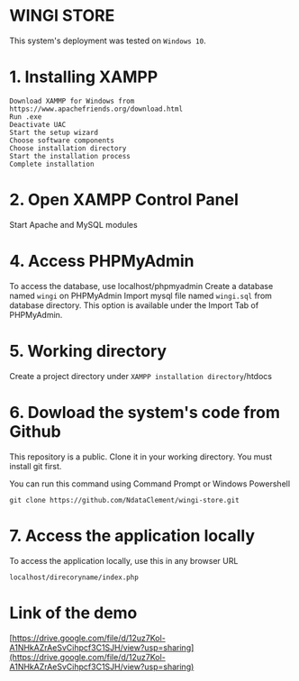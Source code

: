 # WINGI STORE
This system's deployment was tested on `Windows 10`.


# 1. Installing XAMPP
```
Download XAMMP for Windows from https://www.apachefriends.org/download.html
Run .exe
Deactivate UAC
Start the setup wizard
Choose software components
Choose installation directory
Start the installation process
Complete installation
```



# 2. Open XAMPP Control Panel
Start Apache and MySQL modules


# 4. Access PHPMyAdmin
To access the database, use localhost/phpmyadmin
Create a database named `wingi` on PHPMyAdmin
Import mysql file named `wingi.sql` from database directory.
  This option is available under the Import Tab of PHPMyAdmin.

# 5. Working directory

Create a project directory under `XAMPP installation directory`/htdocs


# 6. Dowload the system's code from Github
This repository is a public. Clone it in your working directory. You must install git first.

You can run this command using Command Prompt or Windows Powershell
```
git clone https://github.com/NdataClement/wingi-store.git
```

# 7. Access the application locally
To access the application locally, use this in any browser URL
```
localhost/direcoryname/index.php
```

# Link of the demo
[https://drive.google.com/file/d/12uz7Kol-A1NHkAZrAeSvCihpcf3C1SJH/view?usp=sharing](https://drive.google.com/file/d/12uz7Kol-A1NHkAZrAeSvCihpcf3C1SJH/view?usp=sharing)
